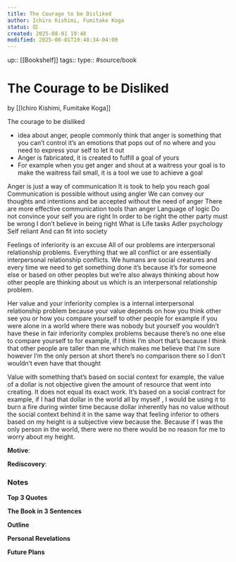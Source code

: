 ```yaml
---
title: The Courage to be Disliked
author: Ichiro Kishimi, Fumitake Koga
status: 🟨
created: 2025-08-01 19:48
modified: 2025-08-01T19:48:34-04:00
---
```

up:: [[Bookshelf]]
tags:: 
type:: #source/book
# The Courage to be Disliked
by [[Ichiro Kishimi, Fumitake Koga]]

The courage to be disliked
-  idea about anger, people commonly think that anger is something that you can’t control it’s an emotions that pops out of no where and you need to express your self to let it out
- Anger is fabricated, it is created to fulfill a goal of yours
- For example when you get anger and shout at a waitress your goal is to make the waitress fail small, it is a tool we use to achieve a goal

Anger is just a way of communication
It is took to help you reach goal
Communication is possible without using angler
We can convey our thoughts and intentions and be accepted without the need of anger 
There are more effective communication tools than anger
Language of logic
Do not convince your self you are right
In order to be right the other party must be wrong
I don’t believe in being right
What is Life tasks Adler psychology 
Self reliant
And can fit into society


Feelings of inferiority is an excuse All of our problems are interpersonal relationship problems. Everything that we all conflict or are essentially interpersonal relationship conflicts. We humans are social creatures and every time we need to get something done it’s because it’s for someone else or based on other peoples but we’re also always thinking about how other people are thinking about us which is an interpersonal relationship problem.

Her value and your inferiority complex is a internal interpersonal relationship problem because your value depends on how you think other see you or how you compare yourself to other people for example if you were alone in a world where there was nobody but yourself you wouldn’t have these in fair inferiority complex problems because there’s no one else to compare yourself to for example, if I think I’m short that’s because I think that other people are taller than me which makes me believe that I’m sure however I’m the only person at short there’s no comparison there so I don’t wouldn’t even have that thought

Value with something that’s based on social context for example, the value of a dollar is not objective given the amount of resource that went into creating. It does not equal its exact work. It’s based on a social contract for example, if I had that dollar in the world all by myself , I would be using it to burn a fire during winter time because dollar inherently has no value without the social context behind it in the same way that feeling inferior to others based on my height is a subjective view because the. Because if I was the only person in the world, there were no there would be no reason for me to worry about my height.




**Motive**:
<!-- What motivated you to read this book? -->

**Rediscovery**:
<!-- In what situation would anticipate applying the contents of this book to your life?-->

### Notes
**Top 3 Quotes**
<!-- Top 3 Quotes -->

**The Book in 3 Sentences**
<!-- No more than a couple paragraphs summarizing this BOOK -->


**Outline**
<!-- Atomic Notes Permanent notes from this books -->


**Personal Revelations**
<!-- Connections and insights to your own life -->


**Future Plans**
<!-- How to convert this new knowledge into actions into your own life -->